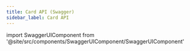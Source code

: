 ```yaml
---
title: Card API (Swagger)
sidebar_label: Card API
---
```


import SwaggerUIComponent from '@site/src/components/SwaggerUIComponent/SwaggerUIComponent'

<SwaggerUIComponent />
